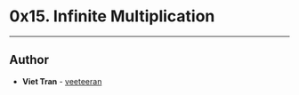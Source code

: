 # 0x15. Infinite Multiplication

---

## Author
* **Viet Tran** - [veeteeran](https://github.com/veeteeran)
